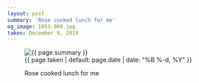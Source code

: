 ```yaml
---
layout: post
summary: 'Rose cooked lunch for me'
og_image: 1053-960.jpg
taken: December 9, 2019
---
```


<figure class="post">
<img alt="{{ page.summary }}" sizes="(min-width: 700px) 50vw, calc(100vw - 2rem)" src="{{ site.assets_url }}/1053-480.jpg" srcset="{{ site.assets_url }}/1053-240.jpg 240w, {{ site.assets_url }}/1053-480.jpg 480w, {{ site.assets_url }}/1053-720.jpg 720w, {{ site.assets_url }}/1053-960.jpg 960w"/>
<figcaption>
<time>{{ page.taken | default: page.date | date: "%B %-d, %Y" }}</time>
<p>Rose cooked lunch for me</p>
</figcaption>
</figure>
